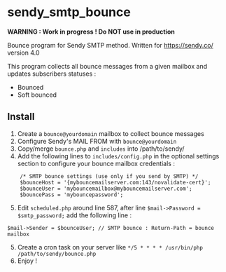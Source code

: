 # sendy_smtp_bounce

**WARNING : Work in progress ! Do NOT use in production**

Bounce program for Sendy SMTP method.
Written for https://sendy.co/ version 4.0

This program collects all bounce messages from a given mailbox and updates subscribers statuses :

- Bounced
- Soft bounced

## Install

1. Create a `bounce@yourdomain` mailbox to collect bounce messages
2. Configure Sendy's MAIL FROM with `bounce@yourdomain`
3. Copy/merge `bounce.php` and `includes` into /path/to/sendy/
4. Add the following lines to `includes/config.php` in the optional settings section
to configure your bounce mailbox credentials :
```
	/* SMTP bounce settings (use only if you send by SMTP) */
	$bounceHost = '{mybouncemailserver.com:143/novalidate-cert}';
	$bounceUser = 'mybouncemailbox@mybouncemailserver.com';
	$bouncePass = 'mybouncepassword';
```
5. Edit `scheduled.php` around line 587, after line `$mail->Password = $smtp_password;`
add the following line :

`$mail->Sender = $bounceUser; // SMTP bounce : Return-Path = bounce mailbox`

5. Create a cron task on your server like `*/5 * * * * /usr/bin/php /path/to/sendy/bounce.php`
6. Enjoy !
